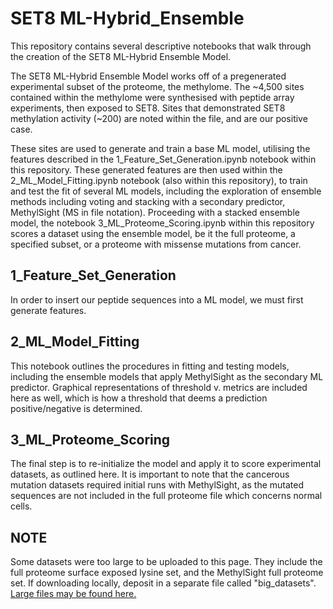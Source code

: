 # SET8 ML-Hybrid_Ensemble
This repository contains several descriptive notebooks that walk through the creation of the SET8 ML-Hybrid Ensemble Model. 

The SET8 ML-Hybrid Ensemble Model works off of a pregenerated experimental subset of the proteome, the methylome. The ~4,500 sites contained within the methylome were synthesised with peptide array experiments, then exposed to SET8. Sites that demonstrated SET8 methylation activity (~200) are noted within the file, and are our positive case. 

These sites are used to generate and train a base ML model, utilising the features described in the 1_Feature_Set_Generation.ipynb notebook within this repository. These generated features are then used within the 2_ML_Model_Fitting.ipynb notebook (also within this repository), to train and test the fit of several ML models, including the exploration of ensemble methods including voting and stacking with a secondary predictor, MethylSight (MS in file notation). Proceeding with a stacked ensemble model, the notebook 3_ML_Proteome_Scoring.ipynb within this repository scores a dataset using the ensemble model, be it the full proteome, a specified subset, or a proteome with missense mutations from cancer.


## 1_Feature_Set_Generation
In order to insert our peptide sequences into a ML model, we must first generate features. 

## 2_ML_Model_Fitting
This notebook outlines the procedures in fitting and testing models, including the ensemble models that apply MethylSight as the secondary ML predictor. Graphical representations of threshold v. metrics are included here as well, which is how a threshold that deems a prediction positive/negative is determined. 

## 3_ML_Proteome_Scoring
The final step is to re-initialize the model and apply it to score experimental datasets, as outlined here. It is important to note that the cancerous mutation datasets required initial runs with MethylSight, as the mutated sequences are not included in the full proteome file which concerns normal cells. 

## NOTE
Some datasets were too large to be uploaded to this page. They include the full proteome surface exposed lysine set, and the MethylSight full proteome set. If downloading locally, deposit in a separate file called "big_datasets". [Large files may be found here.](https://drive.google.com/drive/folders/110E60qe69FZuyefRRzWCOD8ULBXcUoj1?usp=sharing)
